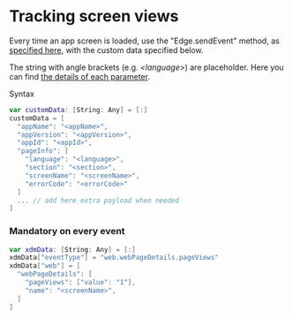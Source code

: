 # Tracking screen views
Every time an app screen is loaded, use the "Edge.sendEvent" method, as [specified here](/ios#3-send-data-to-edge-network), with the custom data specified below.

The string with angle brackets (e.g. _\<language\>_) are placeholder. Here you can find [the details of each parameter](/custom-data.md).


Syntax
```swift
var customData: [String: Any] = [:]
customData = [
  "appName": "<appName>",
  "appVersion": "<appVersion>",
  "appId": "<appId>",
  "pageInfo": [
    "language": "<language>",
    "section": "<section>",
    "screenName": "<screenName>",
    "errorCode": "<errorCode>"
  ]
  ... // add here extra payload when needed
]
```


### Mandatory on every event
```swift
var xdmData: [String: Any] = [:]
xdmData["eventType"] = "web.webPageDetails.pageViews"
xdmData["web"] = [
  "webPageDetails": [
    "pageViews": ["value": "1"],
    "name": "<screenName>",
  ]
]
```
